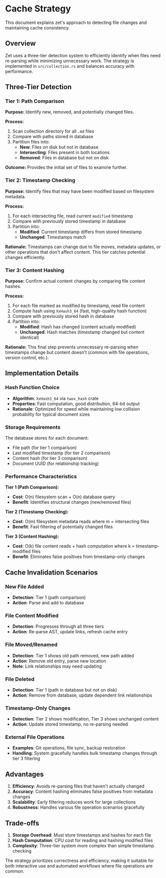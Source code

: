 # Cache Strategy

This document explains zet's approach to detecting file changes and
maintaining cache consistency.

## Overview

Zet uses a three-tier detection system to efficiently identify when
files need re-parsing while minimizing unnecessary work. The strategy
is implemented in `src/collection.rs` and balances accuracy with
performance.

## Three-Tier Detection

### Tier 1: Path Comparison

**Purpose:** Identify new, removed, and potentially changed files.

**Process:**

1. Scan collection directory for all `.md` files
2. Compare with paths stored in database
3. Partition files into:
   - **New**: Files on disk but not in database
   - **Intersecting**: Files present in both locations
   - **Removed**: Files in database but not on disk

**Outcome:** Provides the initial set of files to examine further.

### Tier 2: Timestamp Checking

**Purpose:** Identify files that may have been modified based on
filesystem metadata.

**Process:**

1. For each intersecting file, read current `modified` timestamp
2. Compare with previously stored timestamp in database
3. Partition into:
   - **Modified**: Current timestamp differs from stored timestamp
   - **Unchanged**: Timestamps match

**Rationale:** Timestamps can change due to file moves, metadata
updates, or other operations that don't affect content. This tier
catches potential changes efficiently.

### Tier 3: Content Hashing

**Purpose:** Confirm actual content changes by comparing file content
hashes.

**Process:**

1. For each file marked as modified by timestamp, read file content
2. Compute hash using `XxHash3_64` (fast, high-quality hash function)
3. Compare with previously stored hash in database
4. Partition into:
   - **Modified**: Hash has changed (content actually modified)
   - **Unchanged**: Hash matches (timestamp changed but content
     identical)

**Rationale:** This final step prevents unnecessary re-parsing when
timestamps change but content doesn't (common with file operations,
version control, etc.).

## Implementation Details

### Hash Function Choice

- **Algorithm**: `XxHash3_64` via `twox_hash` crate
- **Properties**: Fast computation, good distribution, 64-bit output
- **Rationale**: Optimized for speed while maintaining low collision
  probability for typical document sizes

### Storage Requirements

The database stores for each document:

- File path (for tier 1 comparison)
- Last modified timestamp (for tier 2 comparison)
- Content hash (for tier 3 comparison)
- Document UUID (for relationship tracking)

### Performance Characteristics

**Tier 1 (Path Comparison):**

- **Cost**: O(n) filesystem scan + O(n) database query
- **Benefit**: Identifies structural changes (new/removed files)

**Tier 2 (Timestamp Checking):**

- **Cost**: O(m) filesystem metadata reads where m = intersecting
  files
- **Benefit**: Fast filtering of potentially changed files

**Tier 3 (Content Hashing):**

- **Cost**: O(k) file content reads + hash computation where k =
  timestamp-modified files
- **Benefit**: Eliminates false positives from timestamp-only changes

## Cache Invalidation Scenarios

### New File Added

- **Detection**: Tier 1 (path comparison)
- **Action**: Parse and add to database

### File Content Modified

- **Detection**: Progresses through all three tiers
- **Action**: Re-parse AST, update links, refresh cache entry

### File Moved/Renamed

- **Detection**: Tier 1 shows old path removed, new path added
- **Action**: Remove old entry, parse new location
- **Note**: Link relationships may need updating

### File Deleted

- **Detection**: Tier 1 (path in database but not on disk)
- **Action**: Remove from database, update dependent link
  relationships

### Timestamp-Only Changes

- **Detection**: Tier 2 shows modification, Tier 3 shows unchanged
  content
- **Action**: Update stored timestamp, no re-parsing needed

### External File Operations

- **Examples**: Git operations, file sync, backup restoration
- **Handling**: System gracefully handles bulk timestamp changes
  through tier 3 filtering

## Advantages

1. **Efficiency**: Avoids re-parsing files that haven't actually
   changed
2. **Accuracy**: Content hashing eliminates false positives from
   metadata changes
3. **Scalability**: Early filtering reduces work for large collections
4. **Robustness**: Handles various file operation scenarios gracefully

## Trade-offs

1. **Storage Overhead**: Must store timestamps and hashes for each
   file
2. **Hash Computation**: CPU cost for reading and hashing modified
   files
3. **Complexity**: Three-tier system more complex than simple
   timestamp checking

The strategy prioritizes correctness and efficiency, making it
suitable for both interactive use and automated workflows where file
operations are common.
